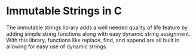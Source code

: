 # Immutable Strings in C

The immutable strings library adds a well needed quality of life feature by adding simple string functions along with easy dynamic string assignment. With this library, functions like replace, find, and append are all built in allowing for easy use of dynamic strings.